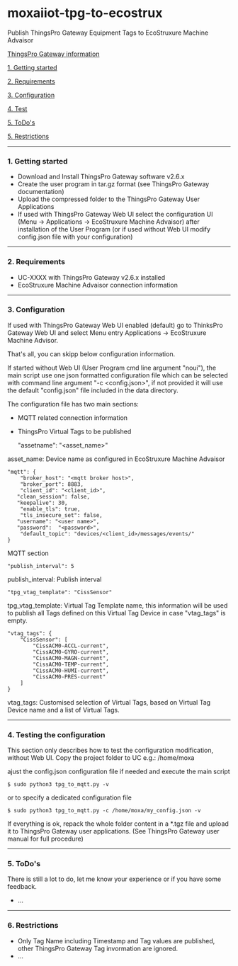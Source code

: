 # moxaiiot-tpg-to-ecostrux
Publish ThingsPro Gateway Equipment Tags to EcoStruxure Machine Advaisor

[ThingsPro Gateway information](https://www.moxa.com/en/products/industrial-computing/system-software/thingspro-2)

[1. Getting started](#getting-started)

[2. Requirements](#requirements)

[3. Configuration](#configuration)

[4. Test](#test)

[5. ToDo's](#todos)

[5. Restrictions](#restrictions)

*******************************************************************************
<a name="getting-started"></a>
### 1. Getting started 

* Download and Install ThingsPro Gateway software v2.6.x
* Create the user program in tar.gz format (see ThingsPro Gateway documentation)
* Upload the compressed folder to the ThingsPro Gateway User Applications
* If used with ThingsPro Gateway Web UI select the configuration UI (Menu -> Applications -> EcoStruxure Machine Advaisor) after installation of the User Program (or if used without Web UI modify config.json file with your configuration)

*******************************************************************************
<a name="requirements"></a>
### 2. Requirements
* UC-XXXX with ThingsPro Gateway v2.6.x installed
* EcoStruxure Machine Advaisor connection information


*******************************************************************************
<a name="configuration"></a>
### 3. Configuration

If used with ThingsPro Gateway Web UI enabled (default) go to ThinksPro Gateway Web UI and select Menu entry Applications -> EcoStruxure Machine Advisor. 

That's all, you can skipp below configuration information.

If started without Web UI (User Program cmd line argument "noui"), the main script use one json formatted configuration file which can be selected with command line argument "-c <config.json>", if not provided it will use the default "config.json" file included in the data directory. 

The configuration file has two main sections:
* MQTT related connection information
* ThingsPro Virtual Tags to be published

	"assetname": "<asset_name>"
	
asset_name: Device name as configured in EcoStruxure Machine Advaisor 
	
	"mqtt": {
		"broker_host": "<mqtt broker host>",
		"broker_port": 8883,
		"client_id": "<client_id>",
	   "clean_session": false,
	   "keepalive": 30,
		"enable_tls": true,  
		"tls_insecure_set": false,
	   "username": "<user name>",
	   "password":  "<password>",    
		"default_topic": "devices/<client_id>/messages/events/"
	}
	
MQTT section
	
	"publish_interval": 5
	
publish_interval: Publish interval 

	"tpg_vtag_template": "CissSensor"
	
tpg_vtag_template: Virtual Tag Template name, this information will be used to publish all Tags
defined on this Virtual Tag Device in case "vtag_tags" is empty.

	"vtag_tags": {
		"CissSensor": [
			"CissACM0-ACCL-current",
			"CissACM0-GYRO-current",
			"CissACM0-MAGN-current",		
			"CissACM0-TEMP-current",
			"CissACM0-HUMI-current",
			"CissACM0-PRES-current"	
		]
	}

vtag_tags: Customised selection of Virtual Tags, based on Virtual Tag Device name and a list of Virtual Tags.

*******************************************************************************
<a name="test"></a>
### 4. Testing the configuration

This section only describes how to test the configuration modification, without Web UI. 
Copy the project folder to UC e.g.: /home/moxa

ajust the config.json configuration file if needed and execute the main script

	$ sudo python3 tpg_to_mqtt.py -v

or to specify a dedicated configuration file

	$ sudo python3 tpg_to_mqtt.py -c /home/moxa/my_config.json -v

If everything is ok, repack the whole folder content in a *.tgz file and upload it to ThingsPro Gateway user applications. (See ThingsPro Gateway user manual for full procedure)

*******************************************************************************
<a name="todos"></a>
### 5. ToDo's 

There is still a lot to do, let me know your experience or if you have some feedback.
* ...

*******************************************************************************
<a name="restrictions"></a>
### 6. Restrictions
* Only Tag Name including Timestamp and Tag values are published, other ThingsPro Gateway Tag invormation are ignored.
* ... 

